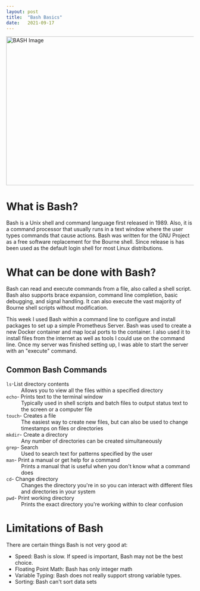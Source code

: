 ```yaml
---
layout: post
title:  "Bash Basics"
date:   2021-09-17 
---
```

<html>
<head>
<meta charset="utf-8">
<title>Bash Basics</title>
<style></style>
</head>
<body>
<img src="https://i1.wp.com/itsfoss.com/wp-content/uploads/2019/01/bash-logo.jpg?fit=800%2C450&ssl=1" alt="BASH Image" width="600" height="400">
<h1> What is Bash?</h1>
    <p>Bash is a Unix shell and command language first released in 1989. Also, it is a command processor that usually runs in a text window where the user types commands that cause actions. Bash was written for the GNU Project as a free software replacement for the Bourne shell. Since release is has been used as the default login shell for most Linux distributions. </p>
<h1>What can be done with Bash?</h1>
    <p>Bash can read and execute commands from a file, also called a shell script. Bash also supports brace expansion, command line completion, basic debugging, and signal handling. It can also execute the vast majority of Bourne shell scripts without modification. </p>
    <p>This week I used Bash within a command line to configure and install packages to set up a simple Prometheus Server. Bash was used to create a new Docker container and map local ports to the container. I also used it to install files from the internet as well as tools I could use on the command line. Once my server was finished setting up, I was able to start the server with an "execute" command. </p>
    <h2> Common Bash Commands</h2>
        <dl> 
            <dt><code>ls</code>-List directory contents </dt>
            <dd>Allows you to view all the files within a specified directory</dd>
            <dt><code>echo</code>- Prints text to the terminal window </dt>
            <dd>Typically used in shell scripts and batch  files to output status text to the screen or a computer file</dd>
            <dt><code>touch</code>- Creates a file </dt>
            <dd>The easiest way to create new files, but can also be used to change timestamps on files or directories</dd>
            <dt><code>mkdir</code>- Create a directory </dt>
            <dd>Any number of directories can be created simultaneously </dd>
            <dt><code>grep</code>- Search </dt>
            <dd>Used to search text for patterns specified by the user</dd>
            <dt><code>man</code>- Print a manual or get help for a command </dt>
            <dd>Prints a manual that is useful when you don't know what a command does</dd>
            <dt><code>cd</code>- Change directory </dt>
            <dd>Changes the directory you're in so you can interact with different files and directories in your system </dd>
            <dt><code>pwd</code>- Print working directory </dt>
            <dd>Prints the exact directory you're working within to clear confusion</dd>
        </dl>
<h1>Limitations of Bash</h1>
    <p>There are certain things Bash is not very good at:</p>
    <ul>
            <li>Speed: Bash is slow. If speed is important, Bash may not be the best choice.</li>
            <li>Floating Point Math: Bash has only integer math</li>
            <li> Variable Typing: Bash does not really support strong variable types.</li>
            <li>Sorting: Bash can't sort data sets</li>
    </ul>
</body>
</html>
